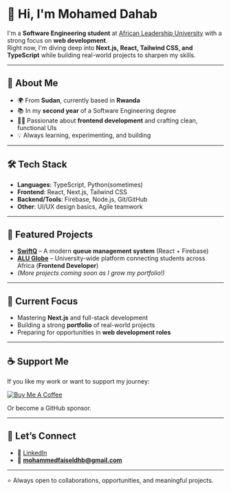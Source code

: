 # 👋 Hi, I'm Mohamed Dahab

I'm a **Software Engineering student** at [African Leadership University](https://www.alueducation.com/) with a strong focus on **web development**.  
Right now, I'm diving deep into **Next.js, React, Tailwind CSS, and TypeScript** while building real-world projects to sharpen my skills.

---

## 🚀 About Me
- 🌍 From **Sudan**, currently based in **Rwanda**  
- 📚 In my **second year** of a Software Engineering degree  
- 🧑‍💻 Passionate about **frontend development** and crafting clean, functional UIs    
- 💡 Always learning, experimenting, and building

---

## 🛠️ Tech Stack
- **Languages**: TypeScript, Python(sometimes)
- **Frontend**: React, Next.js, Tailwind CSS  
- **Backend/Tools**: Firebase, Node.js, Git/GitHub  
- **Other**: UI/UX design basics, Agile teamwork

---

## 📌 Featured Projects
- **[SwiftQ](https://swiftq-v2.netlify.app/)** – A modern **queue management system** (React + Firebase)
- **[ALU Globe](https://www.globe-app.com)** – University-wide platform connecting students across Africa (**Frontend Developer**)  
- *(More projects coming soon as I grow my portfolio!)*

---

## 🌱 Current Focus
- Mastering **Next.js** and full-stack development  
- Building a strong **portfolio** of real-world projects  
- Preparing for opportunities in **web development roles**

---

## ☕ Support Me
If you like my work or want to support my journey:  

[![Buy Me A Coffee](https://img.shields.io/badge/Buy%20Me%20a%20Coffee-FFDD00?style=for-the-badge&logo=buy-me-a-coffee&logoColor=black)](https://buymeacoffee.com/mohamdah)

Or become a GitHub sponsor.

---

## 🤝 Let’s Connect
- 💼 [LinkedIn](https://linkedin.com/in/mohamdah)  
- 📧 **mohammedfaiseldhb@gmail.com**

---

⭐ Always open to collaborations, opportunities, and meaningful projects.
